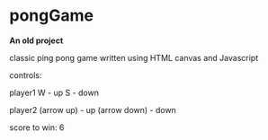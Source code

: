 # pongGame
**An old project**

classic ping pong game written using HTML canvas and Javascript

controls:

player1 
W - up
S - down

player2
(arrow up) - up
(arrow down) - down

score to win: 6
